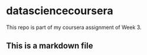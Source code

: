 datasciencecoursera
===================

This repo is part of my coursera assignment of Week 3.

## This is a markdown file
